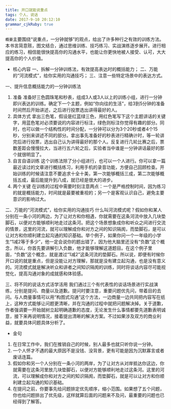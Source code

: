 ```yaml
---
title: 开口就能说重点
tags: 个人、说话
date: 2017-9-10 20:12:10
grammar_cjkRuby: true
---
```




`概要`主要围绕“说重点，一分钟就够”的观点，给出了许多种行之有效的训练方法。本书言简意赅，图文结合，通过思维训练、技巧练习、实战演练逐步展开。进行相应的练习，相信能很快提高你的沟通水平，也能让你更快地被人接受、认可，大大提高你的个人价值。
* 核心内容
	一、拆解一分钟训练法，有效提高表达时的概括能力；
	二、万能的“河流模式”，给你实用的沟通技巧；
	三、注意一些特定场景中的表达方式。
	
一、提升信息概括能力的一分钟训练法
1. 准备
	准备好三色圆珠笔和秒表，组成3人或3人以上的训练小组，进行一分钟即兴表达的训练。确定下一个主题，例如“你向往的生活”，给3到5分钟的准备时间然后开始讲述，之后进行投票选出讲得最好的人。
2. 具体方式
	拿出三色笔，假设是红蓝绿三色，用红色笔写下这个主题讲话的关键字，用蓝色笔对必须要说的内容进行标注，绿色则标注你觉得有趣的部分。同时，也可以做一个结构性的时间分配，一分钟可以分为3个20秒或者4个15秒，分别来讲述不同的部分。拿出事先准备好的秒表进行精确计时，等一轮讲完后进行投票，选出自己认为讲得最好的那个人。反复进行几轮比赛之后，票数差距会慢慢拉大，当进行五六轮之后，实验者当中谁是一分钟讲话最好的那个就很明显了。
3. 自言自语训练
	这个训练法除了分小组进行，也可以一个人进行。你可以拿一篇最近读过的文章进行概括练习，利用手机的录音功能，方便自己回顾检查。开始训练的时候请注意不要追求十全十美，第一次能够概括三成，第二次能够概括五成，最后能提升到八成，就已经是很大的进步。
4. 两个关键
	在训练的过程中需要时刻注意两点：一个是严格控制时间，因为练习的就是概括能力，时间就是最要被重视的；另一个是客观认识自己，避免主要意识的影响过大。
	
二、万能的“河流模式”，给你实用的沟通技巧
	什么叫河流模式呢？假如你和某人分别在一条小河的两边，为了让对方和你相遇，你就需要在这条河流中放入几块垫脚石，以便对方能够顺利地走过这条河。把这个场景想象成你和听众之间进行交流的情景，这里的河流，就可以理解成你和对方之间的知识隔阂，而垫脚石，是可以让对方和你顺利建立起沟通的知识基础。举个例子，如果你问一个一年级的小学生“1减2等于多少”，他一定会说你的题出错了，因为他大脑里还没有“负数”这个概念，所以，你首先要讲解引入负数，他才能够理解这道题目。在这个例子里面，“负数”这个概念，就是渡过“1减2”这条河流的垫脚石。所以说，即便有时候你开口说的就是重点，但是没能让对方理解，那就是没有建立起沟通，也是没有意义的。河流模式就是解决听众和讲者之间知识隔阂的训练，同时将谈话内容尽可能视觉化，提高沟通对象的成就感和体验感。
	
三、将不同的说话方式活学活用
	我们通过三个有代表性的谈话场景进行实战演练，分别是提问、商量以及道歉。提问时要注意，重要问题优先问，带着目的去问。与人商量事情可以用“构图式沟通”这个方法，一边商量一边共同把内容写在纸上，这种方式能够让问题更清晰，并在沟通的过程中就把问题解决掉。关于道歉，作者强调要一开始就树立起明确道歉的态度，无论发生什么事情都要先道歉表明诚意，接下来再说明情况，接着提出清晰的解决方案。不过如果涉及双方的商业利益，就要具体问题具体分析了。
* 金句
1. 在日常工作中，我们在推销自己的时候，别人最多也就只听你说一分钟。
2. 一个人怀才不遇的最大原因不是没钱、没背景，更有可能是因为沉默寡言或者废话连篇。
3. 假如你和另一个人分别在一条小河的两岸，为了让对方从对岸抵达你这边，你就需要在这条河里放几块垫脚石，以便对方能够顺利地走过这条河。这里的河流，可以理解成你和对方之间的知识隔阂，而垫脚石，就是可以让对方和你顺利建立起沟通的知识基础。
4. 在提问之前，你要事先给问题排定优先顺序，缩小范围。如果想了五个问题，你也给问题排出了优先级，这样就算后面的问题来不及问，最重要的问题也已经得到了解答。